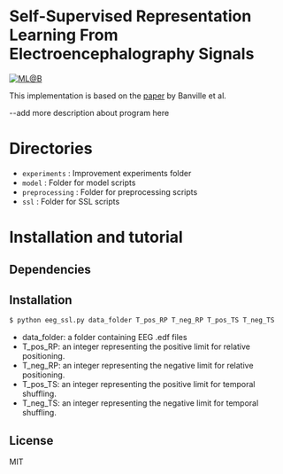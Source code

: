 # Self-Supervised Representation Learning From Electroencephalography Signals

[![ML@B](https://github.com/rhotter/eeg-ssl/blob/master/images/mlab_logo.png)](https://ml.berkeley.edu)

This implementation is based on the [paper](https://arxiv.org/pdf/1911.05419.pdf) by Banville et al.

--add more description about program here
# Directories
* `experiments` : Improvement experiments folder
* `model` : Folder for model scripts
* `preprocessing` : Folder for preprocessing scripts
* `ssl` : Folder for SSL scripts

# Installation and tutorial
## Dependencies

## Installation
```sh
$ python eeg_ssl.py data_folder T_pos_RP T_neg_RP T_pos_TS T_neg_TS
```
- data_folder: a folder containing EEG .edf files
- T_pos_RP: an integer representing the positive limit for relative positioning.
- T_neg_RP: an integer representing the negative limit for relative positioning.
- T_pos_TS: an integer representing the positive limit for temporal shuffling.
- T_neg_TS: an integer representing the negative limit for temporal shuffling.



License
----

MIT
